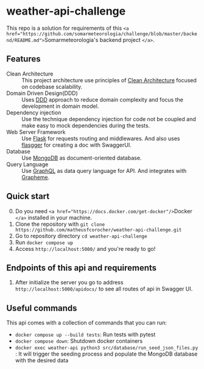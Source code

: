 # weather-api-challenge

This repo is a solution for requirements of this `<a href="https://github.com/somarmeteorologia/challenge/blob/master/backend/README.md">`Somarmeteorologia's backend project `</a>`.

## Features

<dl>
  <dt>Clean Architecture</dt>
  <dd>
    This project architecture use principles of <a href="https://8thlight.com/blog/uncle-bob/2012/08/13/the-clean-architecture.html">Clean Architecture</a> focused on codebase scalability.
  </dd>

<dt>Domain Driven Design(DDD)</dt>
  <dd>
    Uses <a href="https://martinfowler.com/bliki/DomainDrivenDesign.html">DDD</a> approach to reduce domain complexity and focus the development in domain model.
  </dd>

<dt>Dependency injection</dt>
  <dd>
    Use the technique dependency injection for code not be coupled and make easy to mock dependencies during the tests.
  </dd>

<dt>Web Server Framework</dt>
  <dd>
    Use <a href="https://flask.palletsprojects.com/en/2.3.x/">Flask</a> for requests routing and middlewares. And also uses <a href="https://github.com/flasgger/flasgger">flasgger</a> for creating a doc with SwaggerUI. 
  </dd>

<dt>Database</dt>
  <dd>
    Use <a href="https://www.mongodb.com/docs/manual/">MongoDB</a> as document-oriented database. 
  </dd>

<dt>Query Language</dt>
  <dd>
    Use <a href="https://graphql.org/">GraphQL</a> as data query language for API. And integrates with <a href="https://graphene-python.org/">Grapheme</a>.  
  </dd>

## Quick start

0. Do you need  `<a href="https://docs.docker.com/get-docker"/>`Docker `</a>` installed in your machine.
1. Clone the repository with `git clone https://github.com/matheusfcorocher/weather-api-challenge.git`
2. Go to repository directory `cd weather-api-challenge`
3. Run `docker compose up`
4. Access `http://localhost:5000/` and you're ready to go!

## Endpoints of this api and requirements

1. After initialize the server you go to address `http://localhost:5000/apidocs/` to see all routes of api in Swagger UI.

## Useful commands

This api comes with a collection of commands that you can run:

- `docker compose up --build tests`: Run tests with pytest
- `docker compose down`: Shutdown docker containers
- `docker exec weather-api python3 src/database/run_seed_json_files.py `: It will trigger the seeding process and populate the MongoDB database with the desired data
